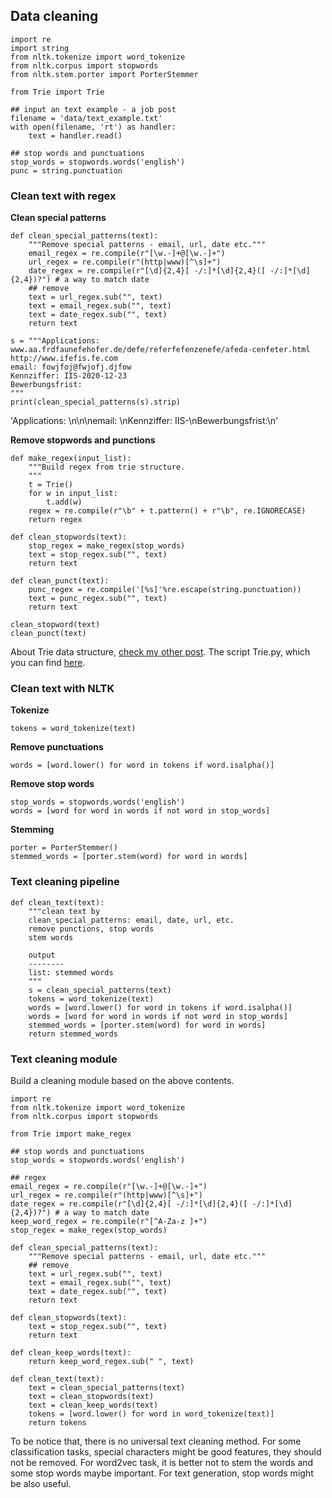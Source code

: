 ## Data cleaning

```
import re
import string
from nltk.tokenize import word_tokenize
from nltk.corpus import stopwords
from nltk.stem.porter import PorterStemmer

from Trie import Trie

## input an text example - a job post
filename = 'data/text_example.txt'
with open(filename, 'rt') as handler:
    text = handler.read()

## stop words and punctuations
stop_words = stopwords.words('english')
punc = string.punctuation
```

### Clean text with regex
**Clean special patterns**
```
def clean_special_patterns(text):
    """Remove special patterns - email, url, date etc."""
    email_regex = re.compile(r"[\w.-]+@[\w.-]+")
    url_regex = re.compile(r"(http|www)[^\s]+")
    date_regex = re.compile(r"[\d]{2,4}[ -/:]*[\d]{2,4}([ -/:]*[\d]{2,4})?") # a way to match date
    ## remove
    text = url_regex.sub("", text)
    text = email_regex.sub("", text)
    text = date_regex.sub("", text)
    return text

s = """Applications:
www.aa.frdfaunefehofer.de/defe/referfefenzenefe/afeda-cenfeter.html
http://www.ifefis.fe.com
email: fowjfoj@fwjofj.djfow
Kennziffer: IIS-2020-12-23
Bewerbungsfrist:
"""
print(clean_special_patterns(s).strip)
```
'Applications: \n\n\nemail: \nKennziffer: IIS-\nBewerbungsfrist:\n'

**Remove stopwords and punctions**
```
def make_regex(input_list):
    """Build regex from trie structure.
    """
    t = Trie()
    for w in input_list:
        t.add(w)
    regex = re.compile(r"\b" + t.pattern() + r"\b", re.IGNORECASE)
    return regex

def clean_stopwords(text):
    stop_regex = make_regex(stop_words)
    text = stop_regex.sub("", text)
    return text

def clean_punct(text):
    punc_regex = re.compile('[%s]'%re.escape(string.punctuation))
    text = punc_regex.sub("", text)
    return text

clean_stopword(text)
clean_punct(text)
```
About Trie data structure, [check my other post](https://algonotes.readthedocs.io/en/latest/Trie.html).
The script Trie.py, which you can find [here](https://gist.github.com/EricDuminil/8faabc2f3de82b24e5a371b6dc0fd1e0).


### Clean text with NLTK
**Tokenize**
```
tokens = word_tokenize(text)
```
**Remove punctuations**
```
words = [word.lower() for word in tokens if word.isalpha()]
```
**Remove stop words**
```
stop_words = stopwords.words('english')
words = [word for word in words if not word in stop_words]
```

**Stemming**
```
porter = PorterStemmer()
stemmed_words = [porter.stem(word) for word in words]
```

### Text cleaning pipeline
```
def clean_text(text):
    """clean text by
    clean_special_patterns: email, date, url, etc.
    remove punctions, stop words
    stem words

    output
    --------
    list: stemmed words
    """
    s = clean_special_patterns(text)
    tokens = word_tokenize(text)
    words = [word.lower() for word in tokens if word.isalpha()]
    words = [word for word in words if not word in stop_words]
    stemmed_words = [porter.stem(word) for word in words]
    return stemmed_words
```

### Text cleaning module
Build a cleaning module based on the above contents.
```
import re
from nltk.tokenize import word_tokenize
from nltk.corpus import stopwords

from Trie import make_regex

## stop words and punctuations
stop_words = stopwords.words('english')

## regex
email_regex = re.compile(r"[\w.-]+@[\w.-]+")
url_regex = re.compile(r"(http|www)[^\s]+")
date_regex = re.compile(r"[\d]{2,4}[ -/:]*[\d]{2,4}([ -/:]*[\d]{2,4})?") # a way to match date
keep_word_regex = re.compile(r"[^A-Za-z ]+")
stop_regex = make_regex(stop_words)

def clean_special_patterns(text):
    """Remove special patterns - email, url, date etc."""
    ## remove
    text = url_regex.sub("", text)
    text = email_regex.sub("", text)
    text = date_regex.sub("", text)
    return text

def clean_stopwords(text):
    text = stop_regex.sub("", text)
    return text

def clean_keep_words(text):
    return keep_word_regex.sub(" ", text)

def clean_text(text):
    text = clean_special_patterns(text)
    text = clean_stopwords(text)
    text = clean_keep_words(text)
    tokens = [word.lower() for word in word_tokenize(text)]
    return tokens
```

To be notice that, there is no universal text cleaning method. For some classification tasks, special characters might be good features, they should not be removed. For word2vec task, it is better not to stem the words and some stop words maybe important. For text generation, stop words might be also useful.
